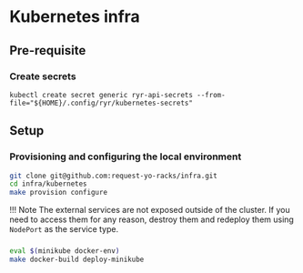# Kubernetes infra

## Pre-requisite

### Create secrets

```
kubectl create secret generic ryr-api-secrets --from-file="${HOME}/.config/ryr/kubernetes-secrets"
```

## Setup

### Provisioning and configuring the local environment

```bash
git clone git@github.com:request-yo-racks/infra.git
cd infra/kubernetes
make provision configure
```

!!! Note
    The external services are not exposed outside of the cluster. If you need to access them for any reason, destroy them and redeploy them using `NodePort` as the service type.

###

```bash
eval $(minikube docker-env)
make docker-build deploy-minikube
```
